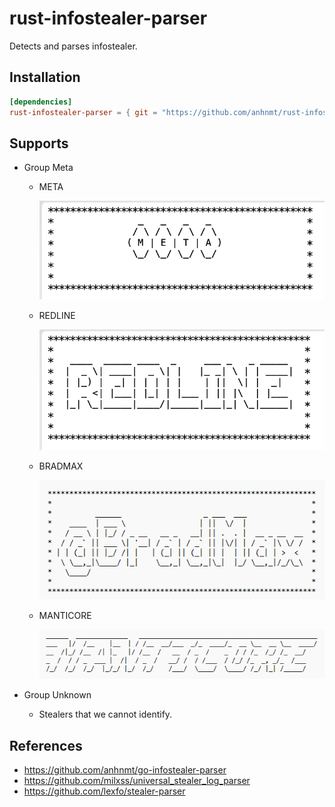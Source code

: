 # rust-infostealer-parser

Detects and parses infostealer.

## Installation

```toml
[dependencies]
rust-infostealer-parser = { git = "https://github.com/anhnmt/rust-infostealer-parser", tag = "0.1.0" }
```

## Supports

- Group Meta
  - META

    ![META.png](docs/images/META.png)
  
  - REDLINE
  
    ![REDLINE.png](docs/images/REDLINE.png)
  
  - BRADMAX
  
    ![BRADMAX.png](docs/images/BRADMAX.png)
  
  - MANTICORE
  
    ![MANTICORE.png](docs/images/MANTICORE.png)

- Group Unknown
  - Stealers that we cannot identify.

## References

- https://github.com/anhnmt/go-infostealer-parser
- https://github.com/milxss/universal_stealer_log_parser
- https://github.com/lexfo/stealer-parser